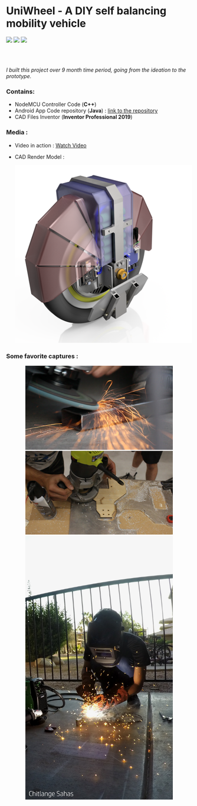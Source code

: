 # UniWheel - A DIY self balancing mobility vehicle

<p>
<img src="https://www.arduino.cc/en/uploads/Trademark/ArduinoCommunityLogo.png" height=50>      <img src="https://www.scan2cad.com/wp-content/uploads/2017/08/autodesk-inventor-logo-650x187.png" height=50>       <img src="https://source.android.com/setup/images/Android_symbol_green_RGB.png" height=60>
 </p>
<br>
<br>

*I built this project over 9 month time period, going from the ideation to the prototype.*

### Contains: 
* NodeMCU Controller Code (__C++__) 
* Android App Code repository (__Java__) : [link to the repository](https://github.com/ChitlangeSahas/UniWheel-Android-App) 
* CAD Files Inventor (__Inventor Professional 2019__)

### Media :
 * Video in action : [Watch Video](https://bit.ly/sahas-uniwheel)
 * CAD Render Model : 
 
    <p align="center">
      <img src="images/Uniwheel.png" width=500>
      </p>
 
### Some favorite captures :
<p align="center">
<img src="images/MVI_0030_Moment3.jpg" width=400>   <img src="images/MVI_0021_Moment.jpg" width=400>
<img src="images/Sahas_Welding.png" width=400>
</p>
